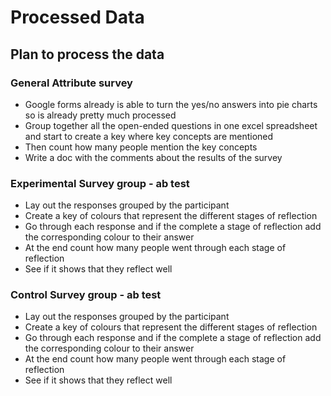 # Processed Data

## Plan to process the data
  
### General Attribute survey
* Google forms already is able to turn the yes/no answers into pie charts so is already pretty much processed
* Group together all the open-ended questions in one excel spreadsheet and start to create a key where key concepts are mentioned
* Then count how many people mention the key concepts
* Write a doc with the comments about the results of the survey

### Experimental Survey group - ab test
* Lay out the responses grouped by the participant
* Create a key of colours that represent the different stages of reflection
* Go through each response and if the complete a stage of reflection add the corresponding colour to their answer
* At the end count how many people went through each stage of reflection
* See if it shows that they reflect well

### Control Survey group - ab test
* Lay out the responses grouped by the participant
* Create a key of colours that represent the different stages of reflection
* Go through each response and if the complete a stage of reflection add the corresponding colour to their answer
* At the end count how many people went through each stage of reflection
* See if it shows that they reflect well